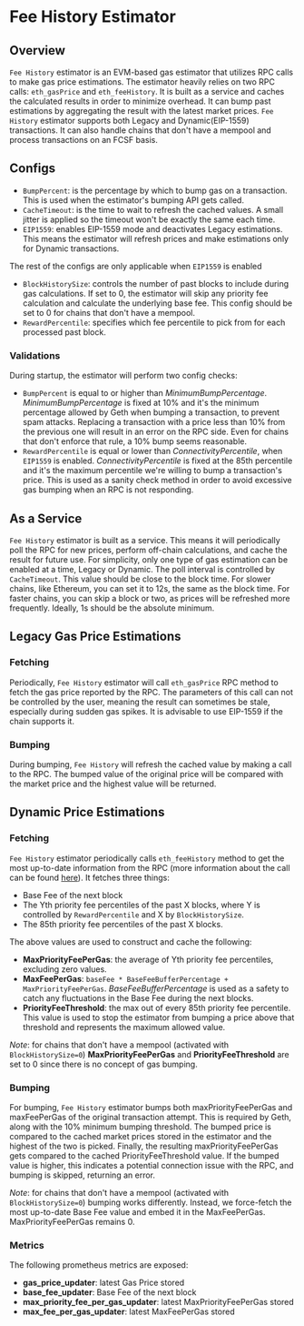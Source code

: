# Fee History Estimator

## Overview
`Fee History` estimator is an EVM-based gas estimator that utilizes RPC calls to make gas price estimations. The estimator heavily relies on two RPC calls: `eth_gasPrice` and `eth_feeHistory`. It is built as a service and caches the calculated results in order to minimize overhead. It can bump past estimations by aggregating the result with the latest market prices. `Fee History` estimator supports both Legacy and Dynamic(EIP-1559) transactions. It can also handle chains that don't have a mempool and process transactions on an FCSF basis.

## Configs
- `BumpPercent`: is the percentage by which to bump gas on a transaction. This is used when the estimator's bumping API gets called.
- `CacheTimeout`: is the time to wait to refresh the cached values. A small jitter is applied so the timeout won't be exactly the same each time.
- `EIP1559`: enables EIP-1559 mode and deactivates Legacy estimations. This means the estimator will refresh prices and make estimations only for Dynamic transactions.

The rest of the configs are only applicable when `EIP1559` is enabled

- `BlockHistorySize`: controls the number of past blocks to include during gas calculations. If set to 0, the estimator will skip any priority fee calculation and calculate the underlying base fee. This config should be set to 0 for chains that don't have a mempool. 
- `RewardPercentile`: specifies which fee percentile to pick from for each processed past block. 

### Validations
During startup, the estimator will perform two config checks:
- `BumpPercent` is equal to or higher than *MinimumBumpPercentage*. *MinimumBumpPercentage* is fixed at 10% and it's the minimum percentage allowed by Geth when bumping a transaction, to prevent spam attacks. Replacing a transaction with a price less than 10% from the previous one will result in an error on the RPC side. Even for chains that don't enforce that rule, a 10% bump seems reasonable.
- `RewardPercentile` is equal or lower than *ConnectivityPercentile*, when `EIP1559` is enabled. *ConnectivityPercentile* is fixed at the 85th percentile and it's the maximum percentile we're willing to bump a transaction's price. This is used as a sanity check method in order to avoid excessive gas bumping when an RPC is not responding.

## As a Service
`Fee History` estimator is built as a service. This means it will periodically poll the RPC for new prices, perform off-chain calculations, and cache the result for future use. For simplicity, only one type of gas estimation can be enabled at a time, Legacy or Dynamic. The poll interval is controlled by `CacheTimeout`. This value should be close to the block time. For slower chains, like Ethereum, you can set it to 12s, the same as the block time. For faster chains, you can skip a block or two, as prices will be refreshed more frequently. Ideally, 1s should be the absolute minimum. 


## Legacy Gas Price Estimations
### Fetching
Periodically, `Fee History` estimator will call `eth_gasPrice` RPC method to fetch the gas price reported by the RPC. The parameters of this call can not be controlled by the user, meaning the result can sometimes be stale, especially during sudden gas spikes. It is advisable to use EIP-1559 if the chain supports it.

### Bumping
During bumping, `Fee History` will refresh the cached value by making a call to the RPC. The bumped value of the original price will be compared with the market price and the highest value will be returned.

## Dynamic Price Estimations
### Fetching
`Fee History` estimator periodically calls `eth_feeHistory` method to get the most up-to-date information from the RPC (more information about the call can be found [here](https://ethereum.github.io/execution-apis/api-documentation/)). It fetches three things:
- Base Fee of the next block
- The Yth priority fee percentiles of the past X blocks, where Y is controlled by `RewardPercentile` and X by `BlockHistorySize`.
- The 85th priority fee percentiles of the past X blocks.

The above values are used to construct and cache the following:
- **MaxPriorityFeePerGas**: the average of Yth priority fee percentiles, excluding zero values.
- **MaxFeePerGas**: `baseFee * BaseFeeBufferPercentage + MaxPriorityFeePerGas`. *BaseFeeBufferPercentage* is used as a safety to catch any fluctuations in the Base Fee during the next blocks.
- **PriorityFeeThreshold**: the max out of every 85th priority fee percentile. This value is used to stop the estimator from bumping a price above that threshold and represents the maximum allowed value.

*Note*: for chains that don't have a mempool (activated with `BlockHistorySize=0`) **MaxPriorityFeePerGas** and **PriorityFeeThreshold** are set to 0 since there is no concept of gas bumping.

### Bumping
For bumping, `Fee History` estimator bumps both maxPriorityFeePerGas and maxFeePerGas of the original transaction attempt. This is required by Geth, along with the 10% minimum bumping threshold. The bumped price is compared to the cached market prices stored in the estimator and the highest of the two is picked. Finally, the resulting maxPriorityFeePerGas gets compared to the cached PriorityFeeThreshold value. If the bumped value is higher, this indicates a potential connection issue with the RPC, and bumping is skipped, returning an error.

*Note*: for chains that don't have a mempool (activated with `BlockHistorySize=0`) bumping works differently. Instead, we force-fetch the most up-to-date Base Fee value and embed it in the MaxFeePerGas. MaxPriorityFeePerGas remains 0.

### Metrics
The following prometheus metrics are exposed:
- **gas_price_updater**: latest Gas Price stored
- **base_fee_updater**: Base Fee of the next block
- **max_priority_fee_per_gas_updater**: latest MaxPriorityFeePerGas stored
- **max_fee_per_gas_updater**: latest MaxFeePerGas stored